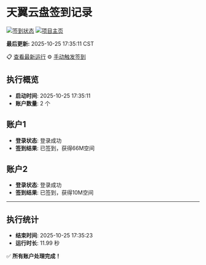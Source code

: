 # 天翼云盘签到记录

[![签到状态](https://github.com/xdrive5/cloud9/actions/workflows/main.yml/badge.svg)](https://github.com/xdrive5/cloud9/actions/workflows/main.yml) [![项目主页](https://img.shields.io/badge/GitHub-项目主页-blue?logo=github)](https://github.com/xdrive5/cloud9)

**最后更新:** 2025-10-25 17:35:11 CST

📋 [查看最新运行](https://github.com/xdrive5/cloud9/actions/runs/18801349576) ⚙️ [手动触发签到](https://github.com/xdrive5/cloud9/actions/workflows/main.yml)

## 执行概览
- **启动时间**: 2025-10-25 17:35:11
- **账户数量**: 2 个

## 账户1
- **登录状态**: 登录成功
- **签到结果**: 已签到，获得66M空间

## 账户2
- **登录状态**: 登录成功
- **签到结果**: 已签到，获得10M空间

---
## 执行统计
- **结束时间**: 2025-10-25 17:35:23
- **运行时长**: 11.99 秒

✅ **所有账户处理完成！**
